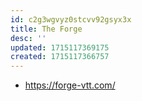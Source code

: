```yaml
---
id: c2g3wgvyz0stcvv92gsyx3x
title: The Forge
desc: ''
updated: 1715117369175
created: 1715117366757
---
```


- https://forge-vtt.com/